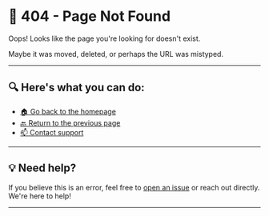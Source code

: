 # 🚧 404 - Page Not Found

Oops! Looks like the page you're looking for doesn't exist.

Maybe it was moved, deleted, or perhaps the URL was mistyped.

---

## 🔍 Here's what you can do:

- [🏠 Go back to the homepage](./)
- [🔙 Return to the previous page](javascript:history.back())
- [📫 Contact support](mailto:support@example.com)

---

## 💡 Need help?

If you believe this is an error, feel free to [open an issue](https://github.com/your-repo/issues) or reach out directly. We're here to help!

---


